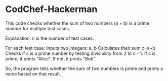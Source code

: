 ﻿# CodChef-Hackerman
 
This code checks whether the sum of two numbers (a + b) is a prime number for multiple test cases.

Explanation: n is the number of test cases.

For each test case: Inputs two integers: a, b Calculates their sum c=a+b Checks if c is a prime number by testing divisibility from 2 to c - 1. If c is prime, it prints "Alice". If not, it prints "Bob".

So, the program tells whether the sum of two numbers is prime and prints a name based on that result.
